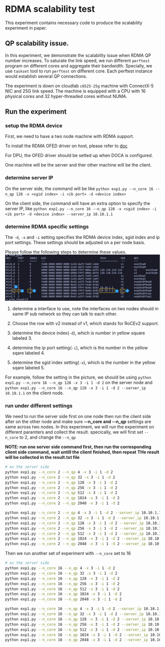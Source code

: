 # RDMA scalability test

This experiment contains necessary code to produce the scalability experiment in paper.

## QP scalability issue.

In this experiment, we demonstrate the scalability issue when RDMA QP number increases. To saturate the link speed, we run different `perftest` program on different cores and aggregate their bandwidth. Specially, we use `taskset` tool to run `perftest` on different core. Each perftest instance would establish several QP connections.

The experiment is down on cloudlab `c6525-25g` machine with ConnectX-5 NIC and 25G link speed.
The machine is equipped with a CPU with 16 physical cores and 32 hyper-threaded cores without NUMA.

## Run the experiment

### setup the RDMA device
First, we need to have a two node machine with RDMA support.

To install the RDMA OFED driver on host, please refer to [doc](https://docs.nvidia.com/networking/display/mlnxofedv461000/downloading+mellanox+ofed)

For DPU, the OFED driver should be setted up when DOCA is configured.

One machine will be the server and ther other machine will be the client.

### determine server IP

On the server side, the command will be like `python exp1.py --n_core 16 --n_qp 128 -x <sgid index> -i <ib port> -d <device index>`

On the client side, the command will have an extra option to specify the server IP, like `python exp1.py --n_core 16 --n_qp 128 -x <sgid index> -i <ib port> -d <device index> --server_ip 10.10.1.1`

### determine RDMA specific settings

The `-d`, `-x` and `-i` setting specifies the RDMA device index, sgid index and ip port settings. These settings should be adjusted on a per node basis.

Please follow the following steps to determine these values.
![](../../docs/figures/gid_instruction.png)

1. determine a interface to use, note the interfaces on two nodes should in same IP sub network so they can talk to each other.

2. Choose the row with v2 instead of v1, which stands for RoCEv2 support.

3. determine the device index(`-d`), which is number in yellow square labeled 3.

4. determine the ip port setting(`-i`), which is the number in the yellow sqare labeled 4.

5. determine the sgid index setting(`-x`), which is the number in the yellow sqare labeled 5.

For example, follow the setting in the picture, we should be using `python exp1.py --n_core 16 --n_qp 128 -x 3 -i 1 -d 2` on the server node and `python exp1.py --n_core 16 --n_qp 128 -x 3 -i 1 -d 2 --server_ip 10.10.1.1` on the client node.

### run under different settings
We need to run the server side first on one node then run the client side after on the other node and make sure **--n_core and --n_qp** settings are same across two nodes.
In this experiment, we will run the experiment on different paramters and collect the result. specically, we will first set `--n_core` to 2, and change the `--n_qp` 

**NOTE: run one server side command first, then run the corresponding client side command, wait untill the client finished, then repeat**
**THe result will be collected in the result.txt file**

```bash
# on the server side
python exp1.py --n_core 2 --n_qp 4 -x 3 -i 1 -d 2
python exp1.py --n_core 2 --n_qp 32 -x 3 -i 1 -d 2
python exp1.py --n_core 2 --n_qp 128 -x 3 -i 1 -d 2
python exp1.py --n_core 2 --n_qp 256 -x 3 -i 1 -d 2
python exp1.py --n_core 2 --n_qp 512 -x 3 -i 1 -d 2
python exp1.py --n_core 2 --n_qp 1024 -x 3 -i 1 -d 2
python exp1.py --n_core 2 --n_qp 2048 -x 3 -i 1 -d 2
```

```bash
python exp1.py --n_core 2 --n_qp 4 -x 3 -i 1 -d 2 --server_ip 10.10.1.1 >> result.txt
python exp1.py --n_core 2 --n_qp 32 -x 3 -i 1 -d 2 --server_ip 10.10.1.1 >> result.txt
python exp1.py --n_core 2 --n_qp 128 -x 3 -i 1 -d 2 --server_ip 10.10.1.1 >> result.txt
python exp1.py --n_core 2 --n_qp 256 -x 3 -i 1 -d 2 --server_ip 10.10.1.1 >> result.txt
python exp1.py --n_core 2 --n_qp 512 -x 3 -i 1 -d 2 --server_ip 10.10.1.1 >> result.txt
python exp1.py --n_core 2 --n_qp 1024 -x 3 -i 1 -d 2 --server_ip 10.10.1.1 >> result.txt
python exp1.py --n_core 2 --n_qp 2048 -x 3 -i 1 -d 2 --server_ip 10.10.1.1 >> result.txt
```

Then we run another set of experiment with `--n_core` set to 16


```bash
# on the server side
python exp1.py --n_core 16 --n_qp 4 -x 3 -i 1 -d 2
python exp1.py --n_core 16 --n_qp 32 -x 3 -i 1 -d 2
python exp1.py --n_core 16 --n_qp 128 -x 3 -i 1 -d 2
python exp1.py --n_core 16 --n_qp 256 -x 3 -i 1 -d 2
python exp1.py --n_core 16 --n_qp 512 -x 3 -i 1 -d 2
python exp1.py --n_core 16 --n_qp 1024 -x 3 -i 1 -d 2
python exp1.py --n_core 16 --n_qp 2048 -x 3 -i 1 -d 2
```

```bash
python exp1.py --n_core 16 --n_qp 4 -x 3 -i 1 -d 2 --server_ip 10.10.1.1 >> result.txt
python exp1.py --n_core 16 --n_qp 32 -x 3 -i 1 -d 2 --server_ip 10.10.1.1 >> result.txt
python exp1.py --n_core 16 --n_qp 128 -x 3 -i 1 -d 2 --server_ip 10.10.1.1 >> result.txt
python exp1.py --n_core 16 --n_qp 256 -x 3 -i 1 -d 2 --server_ip 10.10.1.1 >> result.txt
python exp1.py --n_core 16 --n_qp 512 -x 3 -i 1 -d 2 --server_ip 10.10.1.1 >> result.txt
python exp1.py --n_core 16 --n_qp 1024 -x 3 -i 1 -d 2 --server_ip 10.10.1.1 >> result.txt
python exp1.py --n_core 16 --n_qp 2048 -x 3 -i 1 -d 2 --server_ip 10.10.1.1 >> result.txt
```
